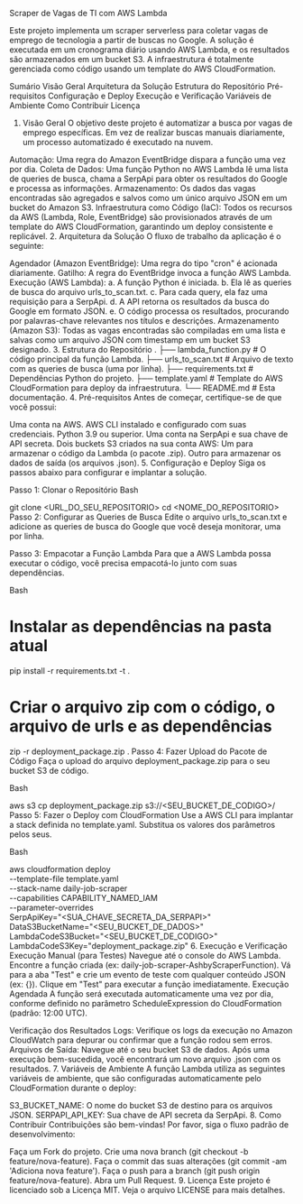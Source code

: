 Scraper de Vagas de TI com AWS Lambda

Este projeto implementa um scraper serverless para coletar vagas de emprego de tecnologia a partir de buscas no Google. A solução é executada em um cronograma diário usando AWS Lambda, e os resultados são armazenados em um bucket S3. A infraestrutura é totalmente gerenciada como código usando um template do AWS CloudFormation.

Sumário
Visão Geral
Arquitetura da Solução
Estrutura do Repositório
Pré-requisitos
Configuração e Deploy
Execução e Verificação
Variáveis de Ambiente
Como Contribuir
Licença
1. Visão Geral
O objetivo deste projeto é automatizar a busca por vagas de emprego específicas. Em vez de realizar buscas manuais diariamente, um processo automatizado é executado na nuvem.

Automação: Uma regra do Amazon EventBridge dispara a função uma vez por dia.
Coleta de Dados: Uma função Python no AWS Lambda lê uma lista de queries de busca, chama a SerpApi para obter os resultados do Google e processa as informações.
Armazenamento: Os dados das vagas encontradas são agregados e salvos como um único arquivo JSON em um bucket do Amazon S3.
Infraestrutura como Código (IaC): Todos os recursos da AWS (Lambda, Role, EventBridge) são provisionados através de um template do AWS CloudFormation, garantindo um deploy consistente e replicável.
2. Arquitetura da Solução
O fluxo de trabalho da aplicação é o seguinte:

Agendador (Amazon EventBridge): Uma regra do tipo "cron" é acionada diariamente.
Gatilho: A regra do EventBridge invoca a função AWS Lambda.
Execução (AWS Lambda): a. A função Python é iniciada. b. Ela lê as queries de busca do arquivo urls_to_scan.txt. c. Para cada query, ela faz uma requisição para a SerpApi. d. A API retorna os resultados da busca do Google em formato JSON. e. O código processa os resultados, procurando por palavras-chave relevantes nos títulos e descrições.
Armazenamento (Amazon S3): Todas as vagas encontradas são compiladas em uma lista e salvas como um arquivo JSON com timestamp em um bucket S3 designado.
3. Estrutura do Repositório
.
├── lambda_function.py      # O código principal da função Lambda.
├── urls_to_scan.txt        # Arquivo de texto com as queries de busca (uma por linha).
├── requirements.txt        # Dependências Python do projeto.
├── template.yaml           # Template do AWS CloudFormation para deploy da infraestrutura.
└── README.md               # Esta documentação.
4. Pré-requisitos
Antes de começar, certifique-se de que você possui:

Uma conta na AWS.
AWS CLI instalado e configurado com suas credenciais.
Python 3.9 ou superior.
Uma conta na SerpApi e sua chave de API secreta.
Dois buckets S3 criados na sua conta AWS:
Um para armazenar o código da Lambda (o pacote .zip).
Outro para armazenar os dados de saída (os arquivos .json).
5. Configuração e Deploy
Siga os passos abaixo para configurar e implantar a solução.

Passo 1: Clonar o Repositório
Bash

git clone <URL_DO_SEU_REPOSITORIO>
cd <NOME_DO_REPOSITORIO>
Passo 2: Configurar as Queries de Busca
Edite o arquivo urls_to_scan.txt e adicione as queries de busca do Google que você deseja monitorar, uma por linha.

Passo 3: Empacotar a Função Lambda
Para que a AWS Lambda possa executar o código, você precisa empacotá-lo junto com suas dependências.

Bash

# Instalar as dependências na pasta atual
pip install -r requirements.txt -t .

# Criar o arquivo zip com o código, o arquivo de urls e as dependências
zip -r deployment_package.zip .
Passo 4: Fazer Upload do Pacote de Código
Faça o upload do arquivo deployment_package.zip para o seu bucket S3 de código.

Bash

aws s3 cp deployment_package.zip s3://<SEU_BUCKET_DE_CODIGO>/
Passo 5: Fazer o Deploy com CloudFormation
Use a AWS CLI para implantar a stack definida no template.yaml. Substitua os valores dos parâmetros pelos seus.

Bash

aws cloudformation deploy \
  --template-file template.yaml \
  --stack-name daily-job-scraper \
  --capabilities CAPABILITY_NAMED_IAM \
  --parameter-overrides \
    SerpApiKey="<SUA_CHAVE_SECRETA_DA_SERPAPI>" \
    DataS3BucketName="<SEU_BUCKET_DE_DADOS>" \
    LambdaCodeS3Bucket="<SEU_BUCKET_DE_CODIGO>" \
    LambdaCodeS3Key="deployment_package.zip"
6. Execução e Verificação
Execução Manual (para Testes)
Navegue até o console do AWS Lambda.
Encontre a função criada (ex: daily-job-scraper-AshbyScraperFunction).
Vá para a aba "Test" e crie um evento de teste com qualquer conteúdo JSON (ex: {}).
Clique em "Test" para executar a função imediatamente.
Execução Agendada
A função será executada automaticamente uma vez por dia, conforme definido no parâmetro ScheduleExpression do CloudFormation (padrão: 12:00 UTC).

Verificação dos Resultados
Logs: Verifique os logs da execução no Amazon CloudWatch para depurar ou confirmar que a função rodou sem erros.
Arquivos de Saída: Navegue até o seu bucket S3 de dados. Após uma execução bem-sucedida, você encontrará um novo arquivo .json com os resultados.
7. Variáveis de Ambiente
A função Lambda utiliza as seguintes variáveis de ambiente, que são configuradas automaticamente pelo CloudFormation durante o deploy:

S3_BUCKET_NAME: O nome do bucket S3 de destino para os arquivos JSON.
SERPAPI_API_KEY: Sua chave de API secreta da SerpApi.
8. Como Contribuir
Contribuições são bem-vindas! Por favor, siga o fluxo padrão de desenvolvimento:

Faça um Fork do projeto.
Crie uma nova branch (git checkout -b feature/nova-feature).
Faça o commit das suas alterações (git commit -am 'Adiciona nova feature').
Faça o push para a branch (git push origin feature/nova-feature).
Abra um Pull Request.
9. Licença
Este projeto é licenciado sob a Licença MIT. Veja o arquivo LICENSE para mais detalhes.
